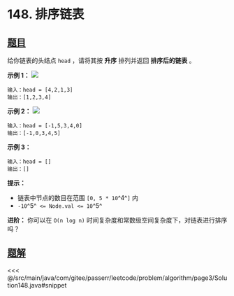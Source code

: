 # 148. 排序链表

## [题目](https://leetcode.cn/problems/sort-list/)
给你链表的头结点 `head` ，请将其按 **升序** 排列并返回 **排序后的链表** 。

**示例 1：**
![](https://assets.leetcode.com/uploads/2020/09/14/sort_list_1.jpg)

```
输入：head = [4,2,1,3]
输出：[1,2,3,4]
```

**示例 2：**
![](https://assets.leetcode.com/uploads/2020/09/14/sort_list_2.jpg)

```
输入：head = [-1,5,3,4,0]
输出：[-1,0,3,4,5]
```

**示例 3：**

```
输入：head = []
输出：[]
```

**提示：**

* 链表中节点的数目在范围 `[0, 5 * 10`^4^`]` 内
* `-10`^5^` <= Node.val <= 10`^5^

**进阶：** 你可以在 `O(n log n)` 时间复杂度和常数级空间复杂度下，对链表进行排序吗？


## [题解](https://github.com/PasseRR/JavaLeetCode/blob/master/src/main/java/com/gitee/passerr/leetcode/problem/algorithm/page3/Solution148.java)

<<< @/src/main/java/com/gitee/passerr/leetcode/problem/algorithm/page3/Solution148.java#snippet
